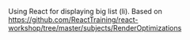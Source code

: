 Using React for displaying big list (li). Based on https://github.com/ReactTraining/react-workshop/tree/master/subjects/RenderOptimizations